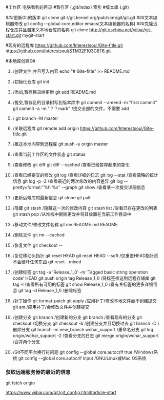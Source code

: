 #工作区
	电脑看到的目录
#暂存区
	(.git/index) 索引
#版本库
	(.git)


###更新Git的版本
	git clone git://git.kernel.org/pub/scm/git/git.git
###文本编辑器修改
	git config --global core.editor emacs(文本编辑器的名称)
###克隆远程仓库并且自定义本地仓库的名称
	git clone http://git.oschina.net/yiibai/git-start.git mygit-start

#现有的远程库
https://github.com/Interestsoul/Gite-fitle.git
https://github.com/Interestsoul/STM32F103C8T6.git

#本地库创建Git
1. /创建文件,并且写入内容
	echo "# Gite-fitle" >> README.md
2. /初始化仓库
	git init
3. /添加,暂存目录树更新
	git add README.md
4. /提交,暂存区的目录树写到版本库中
	git commit --amend -m "first commit"
	git commit -a -m "？？mark"        /提交全部的文件，不需要 add
5. /
	git branch -M master
6. /关联远程库
	git remote add origin https://github.com/Interestsoul/Gite-fitle.git
7. /推送本地内容到远程库
	git push -u origin master

8. /查看当前工作区的文件状态
	git status
9. /查看修改
	git diff
	git diff --cached                /查看已经暂存起来的变化
10. /查看已经提交的修改
	git log                          /查看详细的日志
	git log --stat                   /查看简略的统计信息
	git log -p -2                    /查看最近的两次修改的内容差异
	git log --pretty=format:"%h %s" --graph
	git show                         /查看某一次提交详细信息
11. /更新远端库的最新信息
	git clone
	git pull
12. /隐藏
	git stash                        /隐藏这一次的修改内容
	git stash list                   /查看已存在更改的列表
	git stash pop                    /从堆栈中删除更改并将其放置在当前工作目录中
13. /移动文件/修改文件名称
	git mv README.md README
14. /删除文件
	git rm --cached <file>
15. /恢复文件
	git checkout -- <file>
16. /复位移动头指针
	git reset HEAD
	git reset HEAD --soft            /仅重置HEAD指针而不会破坏任何东西
	git reset - mixed
17. /创建标签
	git tag -a 'Release_1_0' -m 'Tagged basic string operation code' HEAD
	git push origin tag Release_1_0  /将标签推送到远程存储库
	git tag -l                       /查看所有可用的标签
	git show Release_1_0             /看有关标签的更多详细信息
	git tag -d Release_1_0           /删除标签
18. /补丁操作
	git format-patch
	git apply                        /应用补丁/修改本地文件而不创建提交
	git am                           /应用补丁/会修改文件并创建提交
19. /创建分支
	git branch <branch name>         /创建新的分支
	git branch                       /查看现有的分支
	git checkout <branch name>       /切换分支
	git checkout -b <branch name>    /创建分支并且切换过去
	git branch -D <branch name>      /删除分支
	git branch -m new_branch wchar_support /重命名分支
	git log origin/wchar_support -2  /查看分支的日志
	git merge origin/wchar_support   /合并两个分支
20. /Git不同平台换行符问题
	git config --global core.autocrlf true     /Windows系统
	git config --global core.autocrlf input    /GNU/Linux或Mac OS系统


### 获取远端服务器的最近的信息
git fetch origin

https://www.yiibai.com/git/git_config.html#article-start

